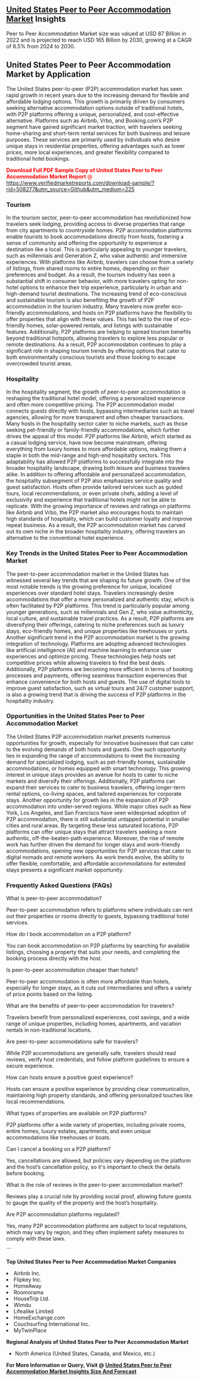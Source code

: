 <h2><a href="https://www.verifiedmarketreports.com/download-sample/?rid=508277&amp;utm_source=Github&amp;utm_medium=225" target="_blank">United States Peer to Peer Accommodation Market</a> Insights</h2><p>Peer to Peer Accommodation Market size was valued at USD 87 Billion in 2022 and is projected to reach USD 165 Billion by 2030, growing at a CAGR of 8.5% from 2024 to 2030.</p><p> <h2>United States Peer to Peer Accommodation Market by Application</h2> <p>The United States peer-to-peer (P2P) accommodation market has seen rapid growth in recent years due to the increasing demand for flexible and affordable lodging options. This growth is primarily driven by consumers seeking alternative accommodation options outside of traditional hotels, with P2P platforms offering a unique, personalized, and cost-effective alternative. Platforms such as Airbnb, Vrbo, and Booking.com’s P2P segment have gained significant market traction, with travelers seeking home-sharing and short-term rental services for both business and leisure purposes. These services are primarily used by individuals who desire unique stays in residential properties, offering advantages such as lower prices, more local experiences, and greater flexibility compared to traditional hotel bookings. <p><span class=""><span style="color: #ff0000;"><strong>Download Full PDF Sample Copy of United States Peer to Peer Accommodation Market Report</strong> @ </span><a href="https://www.verifiedmarketreports.com/download-sample/?rid=508277&amp;utm_source=Github&amp;utm_medium=225" target="_blank">https://www.verifiedmarketreports.com/download-sample/?rid=508277&amp;utm_source=Github&amp;utm_medium=225</a></span></p></p> <h3>Tourism</h3> <p>In the tourism sector, peer-to-peer accommodation has revolutionized how travelers seek lodging, providing access to diverse properties that range from city apartments to countryside homes. P2P accommodation platforms enable tourists to book accommodations directly from hosts, fostering a sense of community and offering the opportunity to experience a destination like a local. This is particularly appealing to younger travelers, such as millennials and Generation Z, who value authentic and immersive experiences. With platforms like Airbnb, travelers can choose from a variety of listings, from shared rooms to entire homes, depending on their preferences and budget. As a result, the tourism industry has seen a substantial shift in consumer behavior, with more travelers opting for non-hotel options to enhance their trip experience, particularly in urban and high-demand tourist destinations. The increasing trend of eco-conscious and sustainable tourism is also benefiting the growth of P2P accommodation in the tourism industry. Many travelers now prefer eco-friendly accommodations, and hosts on P2P platforms have the flexibility to offer properties that align with these values. This has led to the rise of eco-friendly homes, solar-powered rentals, and listings with sustainable features. Additionally, P2P platforms are helping to spread tourism benefits beyond traditional hotspots, allowing travelers to explore less popular or remote destinations. As a result, P2P accommodation continues to play a significant role in shaping tourism trends by offering options that cater to both environmentally conscious tourists and those looking to escape overcrowded tourist areas. <h3>Hospitality</h3> <p>In the hospitality segment, the growth of peer-to-peer accommodation is reshaping the traditional hotel model, offering a personalized experience and often more competitive pricing. The P2P accommodation model connects guests directly with hosts, bypassing intermediaries such as travel agencies, allowing for more transparent and often cheaper transactions. Many hosts in the hospitality sector cater to niche markets, such as those seeking pet-friendly or family-friendly accommodations, which further drives the appeal of this model. P2P platforms like Airbnb, which started as a casual lodging service, have now become mainstream, offering everything from luxury homes to more affordable options, making them a staple in both the mid-range and high-end hospitality sectors. This adaptability has allowed P2P platforms to successfully integrate into the broader hospitality landscape, drawing both leisure and business travelers alike. In addition to offering affordable and personalized accommodation, the hospitality subsegment of P2P also emphasizes service quality and guest satisfaction. Hosts often provide tailored services such as guided tours, local recommendations, or even private chefs, adding a level of exclusivity and experience that traditional hotels might not be able to replicate. With the growing importance of reviews and ratings on platforms like Airbnb and Vrbo, the P2P market also encourages hosts to maintain high standards of hospitality, which can build customer loyalty and improve repeat business. As a result, the P2P accommodation market has carved out its own niche in the broader hospitality industry, offering travelers an alternative to the conventional hotel experience. <h3>Key Trends in the United States Peer to Peer Accommodation Market</h3> <p>The peer-to-peer accommodation market in the United States has witnessed several key trends that are shaping its future growth. One of the most notable trends is the growing preference for unique, localized experiences over standard hotel stays. Travelers increasingly desire accommodations that offer a more personalized and authentic stay, which is often facilitated by P2P platforms. This trend is particularly popular among younger generations, such as millennials and Gen Z, who value authenticity, local culture, and sustainable travel practices. As a result, P2P platforms are diversifying their offerings, catering to niche preferences such as luxury stays, eco-friendly homes, and unique properties like treehouses or yurts. Another significant trend in the P2P accommodation market is the growing integration of technology. Platforms are adopting advanced technologies like artificial intelligence (AI) and machine learning to enhance user experiences and optimize pricing. These technologies help hosts set competitive prices while allowing travelers to find the best deals. Additionally, P2P platforms are becoming more efficient in terms of booking processes and payments, offering seamless transaction experiences that enhance convenience for both hosts and guests. The use of digital tools to improve guest satisfaction, such as virtual tours and 24/7 customer support, is also a growing trend that is driving the success of P2P platforms in the hospitality industry. <h3>Opportunities in the United States Peer to Peer Accommodation Market</h3> <p>The United States P2P accommodation market presents numerous opportunities for growth, especially for innovative businesses that can cater to the evolving demands of both hosts and guests. One such opportunity lies in expanding the range of accommodations to meet the increasing demand for specialized lodging, such as pet-friendly homes, sustainable accommodations, or homes equipped with smart technology. This growing interest in unique stays provides an avenue for hosts to cater to niche markets and diversify their offerings. Additionally, P2P platforms can expand their services to cater to business travelers, offering longer-term rental options, co-living spaces, and tailored experiences for corporate stays. Another opportunity for growth lies in the expansion of P2P accommodation into under-served regions. While major cities such as New York, Los Angeles, and San Francisco have seen widespread adoption of P2P accommodation, there is still substantial untapped potential in smaller cities and rural areas. By targeting these less saturated locations, P2P platforms can offer unique stays that attract travelers seeking a more authentic, off-the-beaten-path experience. Moreover, the rise of remote work has further driven the demand for longer stays and work-friendly accommodations, opening new opportunities for P2P services that cater to digital nomads and remote workers. As work trends evolve, the ability to offer flexible, comfortable, and affordable accommodations for extended stays presents a significant market opportunity. <h3>Frequently Asked Questions (FAQs)</h3> <p>What is peer-to-peer accommodation?</p> <p>Peer-to-peer accommodation refers to platforms where individuals can rent out their properties or rooms directly to guests, bypassing traditional hotel services.</p> <p>How do I book accommodation on a P2P platform?</p> <p>You can book accommodation on P2P platforms by searching for available listings, choosing a property that suits your needs, and completing the booking process directly with the host.</p> <p>Is peer-to-peer accommodation cheaper than hotels?</p> <p>Peer-to-peer accommodation is often more affordable than hotels, especially for longer stays, as it cuts out intermediaries and offers a variety of price points based on the listing.</p> <p>What are the benefits of peer-to-peer accommodation for travelers?</p> <p>Travelers benefit from personalized experiences, cost savings, and a wide range of unique properties, including homes, apartments, and vacation rentals in non-traditional locations.</p> <p>Are peer-to-peer accommodations safe for travelers?</p> <p>While P2P accommodations are generally safe, travelers should read reviews, verify host credentials, and follow platform guidelines to ensure a secure experience.</p> <p>How can hosts ensure a positive guest experience?</p> <p>Hosts can ensure a positive experience by providing clear communication, maintaining high property standards, and offering personalized touches like local recommendations.</p> <p>What types of properties are available on P2P platforms?</p> <p>P2P platforms offer a wide variety of properties, including private rooms, entire homes, luxury estates, apartments, and even unique accommodations like treehouses or boats.</p> <p>Can I cancel a booking on a P2P platform?</p> <p>Yes, cancellations are allowed, but policies vary depending on the platform and the host’s cancellation policy, so it's important to check the details before booking.</p> <p>What is the role of reviews in the peer-to-peer accommodation market?</p> <p>Reviews play a crucial role by providing social proof, allowing future guests to gauge the quality of the property and the host’s hospitality.</p> <p>Are P2P accommodation platforms regulated?</p> <p>Yes, many P2P accommodation platforms are subject to local regulations, which may vary by region, and they often implement safety measures to comply with these laws.</p> ```</p><p><strong>Top United States Peer to Peer Accommodation Market Companies</strong></p><div data-test-id=""><p><li>Airbnb Inc.</li><li> Flipkey Inc.</li><li> HomeAway</li><li> Roomorama</li><li> HouseTrip Ltd.</li><li> Wimdu</li><li> Lifealike Limited</li><li> HomeExchange.com</li><li> Couchsurfing International Inc.</li><li> MyTwinPlace</li></p><div><strong>Regional Analysis of&nbsp;United States Peer to Peer Accommodation Market</strong></div><ul><li dir="ltr"><p dir="ltr">North America&nbsp;(United States, Canada, and Mexico, etc.)</p></li></ul><p><strong>For More Information or Query, Visit @&nbsp;</strong><strong><a href="https://www.verifiedmarketreports.com/product/peer-to-peer-accommodation-market-size-and-forecast/?utm_source=Github&amp;utm_medium=225" target="_blank">United States Peer to Peer Accommodation Market Insights Size And Forecast</a></strong></p></div>

